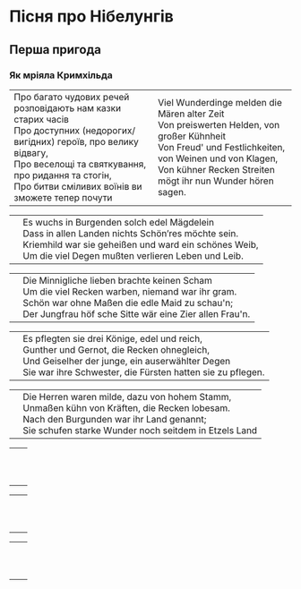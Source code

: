 # Пісня про Нібелунгів

## Перша пригода

### Як мріяла Кримхільда
<table>
<tr>
<td>
Про багато чудових речей розповідають нам казки старих часів</br>
Про доступних (недорогих/вигідних) героїв, про велику відвагу,</br>
Про веселощі та святкування, про ридання та стогін,</br>
Про битви сміливих воїнів ви зможете тепер почути 
</td>
<td>
Viel Wunderdinge melden die Mären alter Zeit</br>
Von preiswerten Helden, von großer Kühnheit</br>
Von Freud' und Festlichkeiten, von Weinen und von Klagen,</br>
Von kühner Recken Streiten mögt ihr nun Wunder hören sagen.
</td>
</tr>
</table>

<table>
<tr>
    <td></td>
<td> 
Es wuchs in Burgenden solch edel Mägdelein </br>
Dass in allen Landen nichts Schönʼres möchte sein.</br>
Kriemhild war sie geheißen und ward ein schönes Weib,</br>
Um die viel Degen mußten verlieren Leben und Leib.
</td>
</tr>
</table>

<table>
<tr>
    <td></td>
<td> 
Die Minnigliche lieben brachte keinen Scham</br>
Um die viel Recken warben, niemand war ihr gram.</br>
Schön war ohne Maßen die edle Maid zu schau'n;</br>
Der Jungfrau höf sche Sitte wär eine Zier allen Frau'n.
</td>
</tr>
</table>


<table>
<tr>
    <td></td>
<td> 
Es pflegten sie drei Könige, edel und reich,</br>
Gunther und Gernot, die Recken ohnegleich,</br>
Und Geiselher der junge, ein auserwählter Degen</br>
Sie war ihre Schwester, die Fürsten hatten sie zu pflegen.
</td>
</tr>
</table>

<table>
<tr>
    <td></td>
<td> 
Die Herren waren milde, dazu von hohem Stamm,</br>
Unmaßen kühn von Kräften, die Recken lobesam.</br>
Nach den Burgunden war ihr Land genannt;</br>
Sie schufen starke Wunder noch seitdem in Etzels Land
</td>
</tr>
</table>

<table>
<tr>
    <td></td>
<td> 
 </br>
 </br>
 </br>
 
</td>
</tr>
</table>

<table>
<tr>
    <td></td>
<td> 
 </br>
 </br>
 </br>
 
</td>
</tr>
</table>

<table>
<tr>
    <td></td>
<td> 
 </br>
 </br>
 </br>
 
</td>
</tr>
</table>







